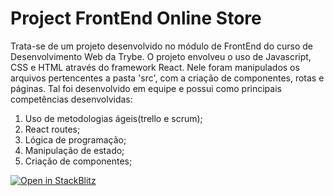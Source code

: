 <h1>Project FrontEnd Online Store</h1>
<p>Trata-se de um projeto desenvolvido no módulo de FrontEnd do curso de Desenvolvimento Web da Trybe. O projeto envolveu o uso de Javascript, CSS e HTML através do framework React. Nele foram manipulados os arquivos pertencentes a pasta 'src', com a criação de componentes, rotas e páginas. Tal foi desenvolvido em equipe e possui como principais competências desenvolvidas: </p>
<ol>
  <li>Uso de metodologias ágeis(trello e scrum);</li>
  <li>React routes;</li>
  <li>Lógica de programação;</li>
  <li>Manipulação de estado;</li>
  <li>Criação de componentes;</li>
</ol>

[![Open in StackBlitz](https://developer.stackblitz.com/img/open_in_stackblitz.svg)](https://stackblitz.com/github/project-frontend-online-store)
